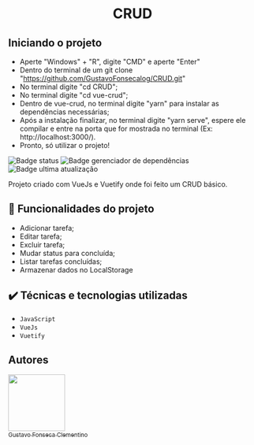 <h1 align="center"> CRUD </h1>

## Iniciando o projeto

- Aperte "Windows" + "R", digite "CMD" e aperte "Enter"
- Dentro do terminal de um git clone "https://github.com/GustavoFonsecalog/CRUD.git"
- No terminal digite "cd CRUD";
- No terminal digite "cd vue-crud";
- Dentro de vue-crud, no terminal digite "yarn" para instalar as dependências necessárias;
- Após a instalação finalizar, no terminal digite "yarn serve", espere ele compilar e entre na porta que for mostrada no terminal (Ex: http://localhost:3000/).
- Pronto, só utilizar o projeto!

![Badge status](https://img.shields.io/badge/STATUS-FINALIZADO-green)
![Badge gerenciador de dependências](https://img.shields.io/badge/Yarn-1.22.19-blue)
![Badge ultima atualização](https://img.shields.io/badge/Ultima%20atualiza%C3%A7%C3%A3o-Maio-yellow)

Projeto criado com VueJs e Vuetify onde foi feito um CRUD básico.

## :hammer: Funcionalidades do projeto

- Adicionar tarefa;
- Editar tarefa;
- Excluir tarefa;
- Mudar status para concluída;
- Listar tarefas concluídas;
- Armazenar dados no LocalStorage

## ✔️ Técnicas e tecnologias utilizadas

- ``JavaScript``
- ``VueJs``
- ``Vuetify``

## Autores

[<img src="https://avatars.githubusercontent.com/u/83730260?v=4" width=115><br><sub> Gustavo Fonseca Clementino </sub>](https://github.com/GustavoFonsecalog)
